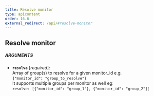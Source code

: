 ```yaml
---
title: Resolve monitor
type: apicontent
order: 16.6
external_redirect: /api/#resolve-monitor
---
```


## Resolve monitor

##### ARGUMENTS
* **`resolve`** [*required*]:  
    Array of group(s) to resolve for a given monitor_id e.g.  
    `{"monitor_id": "group_to_resolve"}`  
    It supports multiple groups per monitor as well eg:  
    `resolve: [{"monitor_id": "group_1"}, {"monitor_id": "group_2"}]`